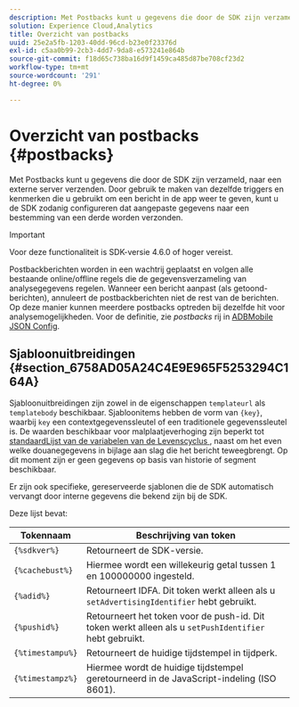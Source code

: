 ```yaml
---
description: Met Postbacks kunt u gegevens die door de SDK zijn verzameld, naar een externe server verzenden. Door gebruik te maken van dezelfde triggers en kenmerken die u gebruikt om een bericht in de app weer te geven, kunt u de SDK zodanig configureren dat aangepaste gegevens naar een bestemming van een derde worden verzonden.
solution: Experience Cloud,Analytics
title: Overzicht van postbacks
uuid: 25e2a5fb-1203-40dd-96cd-b23e0f23376d
exl-id: c5aa0b99-2cb3-4dd7-9da8-e573241e864b
source-git-commit: f18d65c738ba16d9f1459ca485d87be708cf23d2
workflow-type: tm+mt
source-wordcount: '291'
ht-degree: 0%

---
```


# Overzicht van postbacks {#postbacks}

Met Postbacks kunt u gegevens die door de SDK zijn verzameld, naar een externe server verzenden. Door gebruik te maken van dezelfde triggers en kenmerken die u gebruikt om een bericht in de app weer te geven, kunt u de SDK zodanig configureren dat aangepaste gegevens naar een bestemming van een derde worden verzonden.

>[!IMPORTANT]
>
>Voor deze functionaliteit is SDK-versie 4.6.0 of hoger vereist.

Postbackberichten worden in een wachtrij geplaatst en volgen alle bestaande online/offline regels die de gegevensverzameling van analysegegevens regelen. Wanneer een bericht aanpast (als getoond-berichten), annuleert de postbackberichten niet de rest van de berichten. Op deze manier kunnen meerdere postbacks optreden bij dezelfde hit voor analysemogelijkheden. Voor de definitie, zie *postbacks* rij in [ADBMobile JSON Config](/help/ios/configuration/json-config/json-config.md).

## Sjabloonuitbreidingen {#section_6758AD05A24C4E9E965F5253294C164A}

Sjabloonuitbreidingen zijn zowel in de eigenschappen `templateurl` als `templatebody` beschikbaar. Sjabloonitems hebben de vorm van `{key}`, waarbij `key` een contextgegevenssleutel of een traditionele gegevenssleutel is. De waarden beschikbaar voor malplaatjeverhoging zijn beperkt tot [standaardLijst van de variabelen van de Levenscyclus ](/help/ios/metrics.md), naast om het even welke douanegegevens in bijlage aan slag die het bericht teweegbrengt. Op dit moment zijn er geen gegevens op basis van historie of segment beschikbaar.

Er zijn ook specifieke, gereserveerde sjablonen die de SDK automatisch vervangt door interne gegevens die bekend zijn bij de SDK.

Deze lijst bevat:

| Tokennaam | Beschrijving van token |
|--- |--- |
| `{%sdkver%}` | Retourneert de SDK-versie. |
| `{%cachebust%}` | Hiermee wordt een willekeurig getal tussen 1 en 100000000 ingesteld. |
| `{%adid%}` | Retourneert IDFA. Dit token werkt alleen als u `setAdvertisingIdentifier` hebt gebruikt. |
| `{%pushid%}` | Retourneert het token voor de push-id. Dit token werkt alleen als u `setPushIdentifier` hebt gebruikt. |
| `{%timestampu%}` | Retourneert de huidige tijdstempel in tijdperk. |
| `{%timestampz%}` | Hiermee wordt de huidige tijdstempel geretourneerd in de JavaScript-indeling (ISO 8601). |
